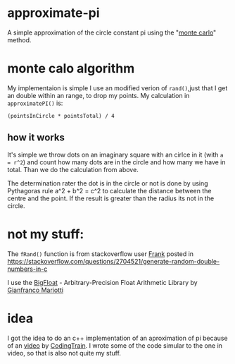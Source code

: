 # approximate-pi

A simple approximation of the circle constant pi using the "[monte carlo](https://en.wikipedia.org/wiki/Monte_Carlo_algorithm)" method.

# monte calo algorithm
My implementaion is simple I use an modified verion of `rand()`,just that I get an double within an range, to drop my points.
My calculation in `approximatePI()` is:

`(pointsInCircle * pointsTotal) / 4`

## how it works

It's simple we throw dots on an imaginary square with an cirlce in it (with `a = r^2`) and count how many dots are in the circle and how many we have in total. Than we do the calculation from above.

The determination rater the dot is in the circle or not is done by using Pythagoras rule a^2 + b^2 = c^2 to calculate the distance between the centre and the point.
If the result is greater than the radius its not in the circle.

# not my stuff:

The `fRand()` function is from stackoverflow user [Frank](https://stackoverflow.com/users/60628/frank) posted in https://stackoverflow.com/questions/2704521/generate-random-double-numbers-in-c

I use the [BigFloat](https://github.com/Mariotti94/BigFloat) - Arbitrary-Precision Float Arithmetic Library by [Gianfranco Mariotti](https://github.com/Mariotti94)

# idea

I got the idea to do an c++ implementation of an aproximation of pi because of an [video](https://www.youtube.com/watch?v=5cNnf_7e92Q) by [CodingTrain](https://github.com/CodingTrain).
I wrote some of the code simular to the one in video, so that is also not quite my stuff.
